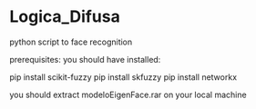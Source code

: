# Logica_Difusa
python script to face recognition

prerequisites:
you should have installed:

pip install scikit-fuzzy
pip install skfuzzy
pip install networkx

you should extract modeloEigenFace.rar on your local machine
